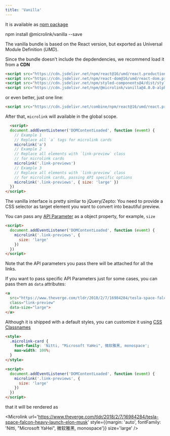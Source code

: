 ```yaml
---
title: 'Vanilla'
--- 
```


It is available as [npm package](https://www.npmjs.com/package/@microlink/vanilla)

<Terminal>npm install @microlink/vanilla --save</Terminal>

The vanilla bundle is based on the React version, but exported as Universal Module Definition (*UMD*).

Since the bundle doesn't include the depdendencies, we recommend load it from a **CDN**

```html
<script src="https://cdn.jsdelivr.net/npm/react@16/umd/react.production.min.js"></script>
<script src="https://cdn.jsdelivr.net/npm/react-dom@16/umd/react-dom.production.min.js"></script>
<script src="https://cdn.jsdelivr.net/npm/styled-components@4/dist/styled-components.min.js"></script>
<script src="https://cdn.jsdelivr.net/npm/@microlink/vanilla@4.0.0-alpha.3/dist/microlink.min.js"></script>
```

or even better, just one line:

```html
<script src="https://cdn.jsdelivr.net/combine/npm/react@16/umd/react.production.min.js,npm/react-dom@16/umd/react-dom.production.min.js,npm/@microlink/vanilla@4.0.0-alpha.3/dist/microlink.min.js"></script>
```

After that, `microlink` will available in the global scope.

```html
  <script>
  document.addEventListener('DOMContentLoaded', function (event) {
    // Example 1
    // Replace all `a` tags for microlink cards
    microlink('a')
    // Example 2
    // Replace all elements with `link-preview` class
    // for microlink cards
    microlink('.link-previews')
    // Example 3
    // Replace all elements with `link-preview` class
    // for microlink cards, passing API specific options
    microlink('.link-previews', { size: 'large' })
  })
</script>
```

<Figcaption children='We recommend calling the `microlink` method before the DOM finishes loading.' />

The vanilla interface is pretty simliar to jQuery/Zepto: You need to provide a CSS selector as target element you want to convert into beautiful preview.

<Microlink url='https://www.theverge.com/tldr/2018/2/7/16984284/tesla-space-falcon-heavy-launch-elon-musk' size='large' />

You can pass any [API Parameter](/api-parameter) as a object property, for example, `size`

```html
<script>
  document.addEventListener('DOMContentLoaded', function (event) {
    microlink('.link-previews', { 
      size: 'large'
    })
  })
</script>
```

Note that the API parameters you pass there will be attached for all the links.

If you want to pass specific API Parameters just for some cases, you can pass them as `data` attributes:

```html
<a 
  src="https://www.theverge.com/tldr/2018/2/7/16984284/tesla-space-falcon-heavy-launch-elon-musk" 
  class="link-preview" 
  data-size="large">
</a>
```

<Figcaption children='Passing specific API Parameters as second argument.' />

Although it is shipped with a default styles, you can customize it using [CSS Classnames](docs/sdk/getting-started/considerations/#css-classnames)

```html
<style>
  .microlink-card {
    font-family: 'Nitti, "Microsoft YaHei", 微软雅黑, monospace';
    max-width: 100%;
  }
</style>

<script>
  document.addEventListener('DOMContentLoaded', function (event) {
    microlink('.link-previews', { 
      size: 'large'
    })
  })
</script>
```

that it will be rendered as

<Microlink url='https://www.theverge.com/tldr/2018/2/7/16984284/tesla-space-falcon-heavy-launch-elon-musk' style={{margin: 'auto', fontFamily: 'Nitti, "Microsoft YaHei", 微软雅黑, monospace'}} size='large' />
